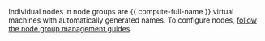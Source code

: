 Individual nodes in node groups are {{ compute-full-name }} virtual machines with automatically generated names. To configure nodes, [follow the node group management guides](../../managed-kubernetes/operations/index.md#node-group).
